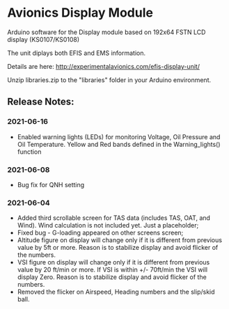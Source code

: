 # Avionics Display Module

Arduino software for the Display module based on 192x64 FSTN LCD display (KS0107/KS0108)

The unit diplays both EFIS and EMS information.

Details are here: http://experimentalavionics.com/efis-display-unit/
 
Unzip libraries.zip to the "libraries" folder in your Arduino environment.

## Release Notes: ##

### 2021-06-16 ###
* Enabled warning lights (LEDs) for monitoring Voltage, Oil Pressure and Oil Temperature. Yellow and Red bands defined in the Warning_lights() function

### 2021-06-08 ###
* Bug fix for QNH setting

### 2021-06-04 ###
* Added third scrollable screen for TAS data (includes TAS, OAT, and Wind). Wind calculation is not included yet. Just a placeholder;
* Fixed bug - G-loading appeared on other screens screen;
* Altitude figure on display will change only if it is different from previous value by 5ft or more. Reason is to stabilize display and avoid flicker of the numbers.
* VSI figure on display will change only if it is different from previous value by 20 ft/min or more. If VSI is within +/- 70ft/min the VSI will display Zero. Reason is to stabilize display and avoid flicker of the numbers.
* Removed the flicker on Airspeed, Heading numbers and the slip/skid ball.
